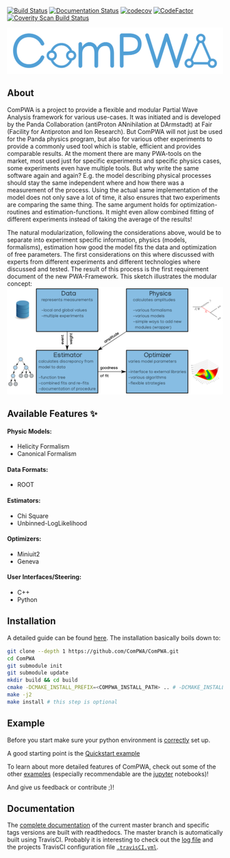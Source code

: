 [![Build Status](https://travis-ci.org/ComPWA/ComPWA.svg?branch=master)](https://travis-ci.org/ComPWA/ComPWA)
[![Documentation Status](https://readthedocs.org/projects/compwa/badge/?version=latest)](https://compwa.readthedocs.io/en/latest/?badge=latest)
[![codecov](https://codecov.io/gh/ComPWA/ComPWA/branch/master/graph/badge.svg)](https://codecov.io/gh/ComPWA/ComPWA)
[![CodeFactor](https://www.codefactor.io/repository/github/compwa/compwa/badge)](https://www.codefactor.io/repository/github/compwa/compwa)
[![Coverity Scan Build Status](https://scan.coverity.com/projects/13697/badge.svg)](https://scan.coverity.com/projects/compwa-compwa)

[![ComPWA Logo](https://github.com/ComPWA/ComPWA/blob/master/doc/images/logo.png)](#)

## About
ComPWA is a project to provide a flexible and modular Partial Wave Analysis framework for various use-cases. It was initiated and is developed by the Panda Collaboration (antiProton ANnihilation at DArmstadt) at Fair (Facility for Antiproton and Ion Research). But ComPWA will not just be used for the Panda physics program, but also for various other experiments to provide a commonly used tool which is stable, efficient and provides comparable results. At the moment there are many PWA-tools on the market, most used just for specific experiments and specific physics cases, some experiments even have multiple tools. But why write the same software again and again? E.g. the model describing physical processes should stay the same independent where and how there was a measurement of the process. Using the actual same implementation of the model does not only save a lot of time, it also ensures that two experiments are comparing the same thing. The same argument holds for optimization-routines and estimation-functions. It might even allow combined fitting of different experiments instead of taking the average of the results!

The natural modularization, following the considerations above, would be to separate into experiment specific information, physics (models, formalisms), estimation how good the model fits the data and optimization of free parameters. The first considerations on this where discussed with experts from different experiments and different technologies where discussed and tested. The result of this process is the first requirement document of the new PWA-Framework.
This sketch illustrates the modular concept: 
[![ComPWA Modules](https://github.com/ComPWA/ComPWA/blob/master/doc/images/compwa_modules.png)](#)

## Available Features :sparkles:
#### Physic Models:
- Helicity Formalism
- Canonical Formalism
#### Data Formats: 
- ROOT
#### Estimators:
- Chi Square
- Unbinned-LogLikelihood
#### Optimizers:
- Miniuit2
- Geneva
#### User Interfaces/Steering:
- C++
- Python

## Installation
A detailed guide can be found [here](https://compwa.readthedocs.io/en/latest/installation.html). The installation basically boils down to:
```bash
git clone --depth 1 https://github.com/ComPWA/ComPWA.git
cd ComPWA
git submodule init
git submodule update
mkdir build && cd build
cmake -DCMAKE_INSTALL_PREFIX=<COMPWA_INSTALL_PATH> .. # -DCMAKE_INSTALL_PREFIX is optional
make -j2
make install # this step is optional
```

## Example

Before you start make sure your python environment is [correctly](https://compwa.readthedocs.io/en/latest/installation.html#setup-venv-label) set up.

A good starting point is the [Quickstart example](https://github.com/ComPWA/ComPWA/blob/master/Examples/jupyter/Quickstart.ipynb)

To learn about more detailed features of ComPWA, check out some of the other [examples](https://github.com/ComPWA/ComPWA/tree/master/Examples) (especially recommendable are the [jupyter](https://github.com/ComPWA/ComPWA/tree/master/Examples/jupyter) notebooks)!

And give us feedback or contribute ;)!

## Documentation
The [complete documentation](https://compwa.readthedocs.io/en/latest/index.html) of the current master branch and specific tags versions are built with readthedocs.
The master branch is automatically built using TravisCI. Probably it is interesting to check out the [log file](https://travis-ci.org/ComPWA/ComPWA) and the projects TravisCI configuration file [<code>.travisCI.yml</code>](https://github.com/ComPWA/ComPWA/blob/master/.travis.yml).

